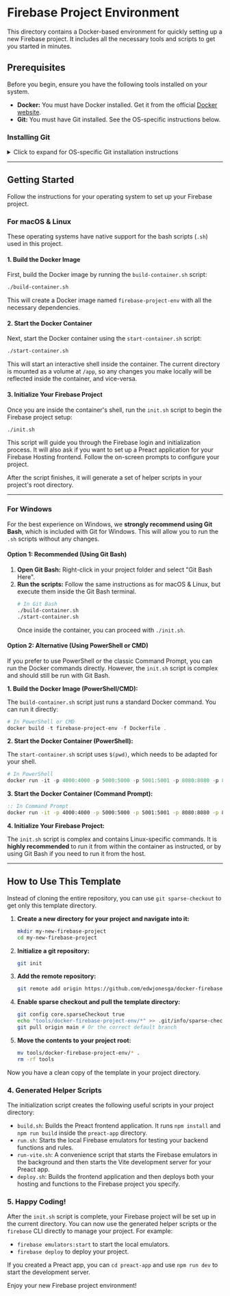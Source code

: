 # Firebase Project Environment

This directory contains a Docker-based environment for quickly setting up a new Firebase project. It includes all the necessary tools and scripts to get you started in minutes.
## Prerequisites

Before you begin, ensure you have the following tools installed on your system.

*   **Docker:** You must have Docker installed. Get it from the official [Docker website](https://www.docker.com/get-started).
*   **Git:** You must have Git installed. See the OS-specific instructions below.

### Installing Git

<details>
<summary>Click to expand for OS-specific Git installation instructions</summary>

#### **For Windows:**

1.  Go to the official [Git for Windows download page](https://git-scm.com/download/win).
2.  The installer will automatically download. Run the installer once it's finished.
3.  Follow the on-screen instructions. **Crucially, ensure that "Git Bash" is included in the installation**, as it provides a Linux-like environment that is the recommended way to run the scripts in this project.
4.  Once the installation is complete, you can verify that Git is installed by opening Command Prompt (or Git Bash) and typing:

    ```bash
    git --version
    ```

#### **For macOS:**

1.  The easiest way to install Git is with [Homebrew](https://brew.sh/). If you don't have Homebrew, install it first:
    ```bash
    /bin/bash -c "$(curl -fsSL https://raw.githubusercontent.com/Homebrew/install/HEAD/install.sh)"
    ```
2.  Once Homebrew is installed, install Git:
    ```bash
    brew install git
    ```
3.  Alternatively, you can install Git via the Xcode command line tools:
    ```bash
    xcode-select --install
    ```
4.  Verify the installation:
    ```bash
    git --version
    ```

#### **For Linux (Ubuntu/Debian-based):**

1.  Open a terminal and run:
    ```bash
    sudo apt update
    sudo apt install git
    ```
2.  Verify the installation:
    ```bash
    git --version
    ```

</details>

---

## Getting Started

Follow the instructions for your operating system to set up your Firebase project.

### For macOS & Linux

These operating systems have native support for the bash scripts (`.sh`) used in this project.

#### 1. Build the Docker Image

First, build the Docker image by running the `build-container.sh` script:

```bash
./build-container.sh
```

This will create a Docker image named `firebase-project-env` with all the necessary dependencies.

#### 2. Start the Docker Container

Next, start the Docker container using the `start-container.sh` script:

```bash
./start-container.sh
```

This will start an interactive shell inside the container. The current directory is mounted as a volume at `/app`, so any changes you make locally will be reflected inside the container, and vice-versa.

#### 3. Initialize Your Firebase Project

Once you are inside the container's shell, run the `init.sh` script to begin the Firebase project setup:

```bash
./init.sh
```

This script will guide you through the Firebase login and initialization process. It will also ask if you want to set up a Preact application for your Firebase Hosting frontend. Follow the on-screen prompts to configure your project.

After the script finishes, it will generate a set of helper scripts in your project's root directory.

---

### For Windows

For the best experience on Windows, we **strongly recommend using Git Bash**, which is included with Git for Windows. This will allow you to run the `.sh` scripts without any changes.

#### Option 1: Recommended (Using Git Bash)

1.  **Open Git Bash:** Right-click in your project folder and select "Git Bash Here".
2.  **Run the scripts:** Follow the same instructions as for macOS & Linux, but execute them inside the Git Bash terminal.
    ```bash
    # In Git Bash
    ./build-container.sh
    ./start-container.sh
    ```
    Once inside the container, you can proceed with `./init.sh`.

#### Option 2: Alternative (Using PowerShell or CMD)

If you prefer to use PowerShell or the classic Command Prompt, you can run the Docker commands directly. However, the `init.sh` script is complex and should still be run with Git Bash.

**1. Build the Docker Image (PowerShell/CMD):**

The `build-container.sh` script just runs a standard Docker command. You can run it directly:

```powershell
# In PowerShell or CMD
docker build -t firebase-project-env -f Dockerfile .
```

**2. Start the Docker Container (PowerShell):**

The `start-container.sh` script uses `$(pwd)`, which needs to be adapted for your shell.

```powershell
# In PowerShell
docker run -it -p 4000:4000 -p 5000:5000 -p 5001:5001 -p 8080:8080 -p 8085:8085 -p 9000:9000 -p 9099:9099 -p 9199:9199 -v "${PWD}:/app" firebase-project-env
```

**3. Start the Docker Container (Command Prompt):**

```cmd
:: In Command Prompt
docker run -it -p 4000:4000 -p 5000:5000 -p 5001:5001 -p 8080:8080 -p 8085:8085 -p 9000:9000 -p 9099:9099 -p 9199:9199 -v "%CD%:/app" firebase-project-env
```

**4. Initialize Your Firebase Project:**

The `init.sh` script is complex and contains Linux-specific commands. It is **highly recommended** to run it from within the container as instructed, or by using Git Bash if you need to run it from the host.

---
## How to Use This Template

Instead of cloning the entire repository, you can use `git sparse-checkout` to get only this template directory.

1.  **Create a new directory for your project and navigate into it:**
    ```bash
    mkdir my-new-firebase-project
    cd my-new-firebase-project
    ```

2.  **Initialize a git repository:**
    ```bash
    git init
    ```

3.  **Add the remote repository:**
    ```bash
    git remote add origin https://github.com/edwjonesga/docker-firebase-project-env
    ```

4.  **Enable sparse checkout and pull the template directory:**
    ```bash
    git config core.sparseCheckout true
    echo "tools/docker-firebase-project-env/*" >> .git/info/sparse-checkout
    git pull origin main # Or the correct default branch
    ```

5.  **Move the contents to your project root:**
    ```bash
    mv tools/docker-firebase-project-env/* .
    rm -rf tools
    ```

Now you have a clean copy of the template in your project directory.

### 4. Generated Helper Scripts

The initialization script creates the following useful scripts in your project directory:

-   `build.sh`: Builds the Preact frontend application. It runs `npm install` and `npm run build` inside the `preact-app` directory.
-   `run.sh`: Starts the local Firebase emulators for testing your backend functions and rules.
-   `run-vite.sh`: A convenience script that starts the Firebase emulators in the background and then starts the Vite development server for your Preact app.
-   `deploy.sh`: Builds the frontend application and then deploys both your hosting and functions to the Firebase project you specify.

### 5. Happy Coding!

After the `init.sh` script is complete, your Firebase project will be set up in the current directory. You can now use the generated helper scripts or the `firebase` CLI directly to manage your project. For example:

- `firebase emulators:start` to start the local emulators.
- `firebase deploy` to deploy your project.

If you created a Preact app, you can `cd preact-app` and use `npm run dev` to start the development server.

Enjoy your new Firebase project environment!
